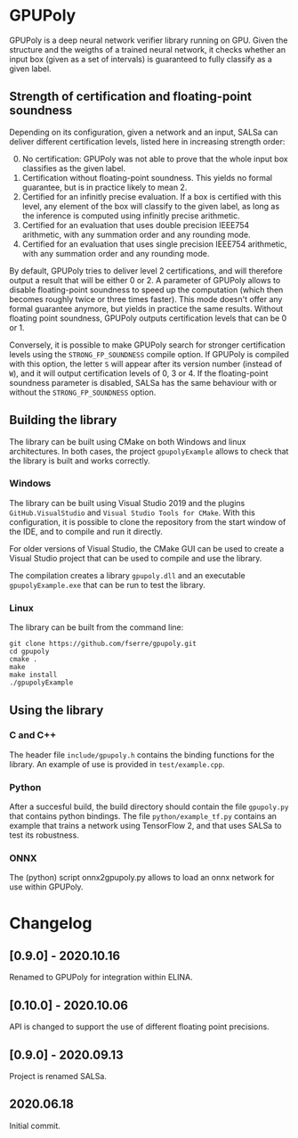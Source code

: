 # GPUPoly
GPUPoly is a deep neural network verifier library running on GPU. Given the structure and the weigths of a trained neural network, it checks whether an input box (given as a set of intervals) is guaranteed to fully classify as a given label.

## Strength of certification and floating-point soundness
Depending on its configuration, given a network and an input, SALSa can deliver different certification levels, listed here in increasing strength order:

0. No certification: GPUPoly was not able to prove that the whole input box classifies as the given label.
1. Certification without floating-point soundness. This yields no formal guarantee, but is in practice likely to mean 2.
2. Certified for an infinitly precise evaluation. If a box is certified with this level, any element of the box will classify to the given label, as long as the inference is computed using infinitly precise arithmetic.
3. Certified for an evaluation that uses double precision IEEE754 arithmetic, with any summation order and any rounding mode.
4. Certified for an evaluation that uses single precision IEEE754 arithmetic, with any summation order and any rounding mode.

By default, GPUPoly tries to deliver level 2 certifications, and will therefore output a result that will be either 0 or 2. A parameter of GPUPoly allows to disable floating-point soundness to speed up the computation (which then becomes roughly twice or three times faster). This mode doesn't offer any formal guarantee anymore, but yields in practice the same results. Without floating point soundness, GPUPoly outputs certification levels that can be 0 or 1.

Conversely, it is possible to make GPUPoly search for stronger certification levels using the `STRONG_FP_SOUNDNESS` compile option. If GPUPoly is compiled with this option, the letter `S` will appear after its version number (instead of `W`), and it will output certification levels of 0, 3 or 4. If the floating-point soundness parameter is disabled, SALSa has the same behaviour with or without the `STRONG_FP_SOUNDNESS` option. 

## Building the library
The library can be built using CMake on both Windows and linux architectures. In both cases, the project `gpupolyExample` allows to check that the library is built and works correctly.

### Windows
The library can be built using Visual Studio 2019 and the plugins `GitHub.VisualStudio` and `Visual Studio Tools for CMake`. With this configuration, it is possible to clone the repository from the start window of the IDE, and to compile and run it directly.

For older versions of Visual Studio, the CMake GUI can be used to create a Visual Studio project that can be used to compile and use the library.

The compilation creates a library `gpupoly.dll` and an executable `gpupolyExample.exe` that can be run to test the library.

### Linux
The library can be built from the command line:

```
git clone https://github.com/fserre/gpupoly.git
cd gpupoly
cmake .
make
make install
./gpupolyExample
```

## Using the library
### C and C++
The header file `include/gpupoly.h` contains the binding functions for the library. An example of use is provided in `test/example.cpp`.

### Python
After a succesful build, the build directory should contain the file `gpupoly.py` that contains python bindings. The file `python/example_tf.py` contains an example that trains a network using TensorFlow 2, and that uses SALSa to test its robustness.

### ONNX
The (python) script onnx2gpupoly.py allows to load an onnx network for use within GPUPoly.

# Changelog
## [0.9.0] - 2020.10.16
Renamed to GPUPoly for integration within ELINA.

## [0.10.0] - 2020.10.06
API is changed to support the use of different floating point precisions.

## [0.9.0] - 2020.09.13
Project is renamed SALSa.

## 2020.06.18
Initial commit.